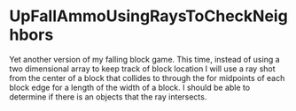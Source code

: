 # UpFallAmmoUsingRaysToCheckNeighbors
Yet another version of my falling block game.  This time, instead of using a two dimensional array to keep track of block location I will use a ray shot from the center of a block that collides to through the for midpoints of each block edge for a length of the width of a block.  I should be able to determine if there is an objects that the ray intersects.


